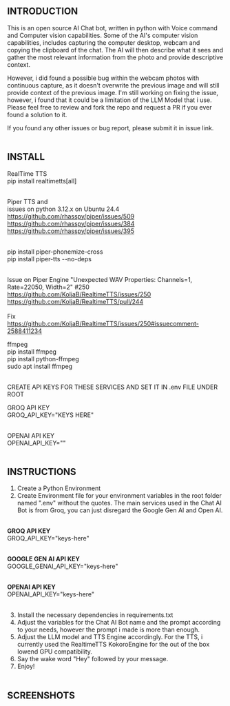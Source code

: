 ## INTRODUCTION

This is an open source AI Chat bot, written in python with Voice command and Computer vision capabilities. Some of the
AI's computer vision capabilities, includes capturing the computer desktop, webcam and copying the clipboard of the chat. The AI will then describe what it sees and gather the most relevant information from the photo and provide descriptive context. <br/>

However, i did found a possible bug within the webcam photos with continuous capture, as it doesn't overwrite the previous image
and will still provide context of the previous image. I'm still working on fixing the issue, however, i found that it could be a limitation of the LLM Model that i use. Please feel free to review and fork the repo and request a PR if you ever found a solution to it. <br/>

If you found any other issues or bug report, please submit it in issue link. 
<br/><br/>

## INSTALL 

RealTime TTS <br/>
pip install realtimetts[all] <br/><br/>

Piper TTS and <br/>
issues on python 3.12.x on Ubuntu 24.4 <br/>
https://github.com/rhasspy/piper/issues/509 <br/>
https://github.com/rhasspy/piper/issues/384 <br/>
https://github.com/rhasspy/piper/issues/395 <br/><br/>

pip install piper-phonemize-cross <br/>
pip install piper-tts --no-deps <br/><br/>

Issue on Piper Engine "Unexpected WAV Properties: Channels=1, Rate=22050, Width=2" #250 <br/>
https://github.com/KoljaB/RealtimeTTS/issues/250 <br/>
https://github.com/KoljaB/RealtimeTTS/pull/244 <br/>
<br/>
Fix <br/>
https://github.com/KoljaB/RealtimeTTS/issues/250#issuecomment-2588411234 <br/>

ffmpeg <br/>
pip install ffmpeg <br/>
pip install python-ffmpeg <br/>
sudo apt install ffmpeg <br/>
<br/>

CREATE API KEYS FOR THESE SERVICES AND SET IT IN .env FILE UNDER ROOT <br/>

GROQ API KEY <br/>
GROQ_API_KEY="KEYS HERE" <br/><br/>

OPENAI API KEY <br/>
OPENAI_API_KEY="" <br/><br/>

## INSTRUCTIONS

1. Create a Python Environment <br/>
2. Create Environment file for your environment variables in the root folder named ".env" without the quotes. The main services used in the Chat AI Bot is from Groq, you can just disregard the Google Gen AI and Open AI.
<br/><br/>

**GROQ API KEY** <br/>
GROQ_API_KEY="keys-here" <br/><br/>

**GOOGLE GEN AI API KEY** <br/>
GOOGLE_GENAI_API_KEY="keys-here" <br/><br/>

**OPENAI API KEY** <br/>
OPENAI_API_KEY="keys-here" <br/><br/>

3. Install the necessary dependencies in requirements.txt <br/>
4. Adjust the variables for the Chat AI Bot name and the prompt according to your needs, however the prompt i made is more than enough. <br/> 
5. Adjust the LLM model and TTS Engine accordingly. For the TTS, i currently used the RealtimeTTS KokoroEngine for the out
of the box lowend GPU compatibility.  <br/>
6. Say the wake word "Hey" followed by your message.
7. Enjoy! 
<br/><br/>

## SCREENSHOTS
